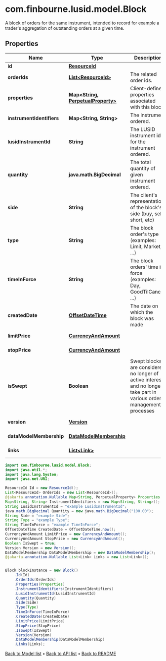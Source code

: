 # com.finbourne.lusid.model.Block
A block of orders for the same instrument, intended to record for example a trader's aggregation  of outstanding orders at a given time.

## Properties

Name | Type | Description | Notes
------------ | ------------- | ------------- | -------------
**id** | [**ResourceId**](ResourceId.md) |  | [default to ResourceId]
**orderIds** | [**List&lt;ResourceId&gt;**](ResourceId.md) | The related order ids. | [default to List<ResourceId>]
**properties** | [**Map&lt;String, PerpetualProperty&gt;**](PerpetualProperty.md) | Client-defined properties associated with this block. | [optional] [default to Map<String, PerpetualProperty>]
**instrumentIdentifiers** | **Map&lt;String, String&gt;** | The instrument ordered. | [default to Map<String, String>]
**lusidInstrumentId** | **String** | The LUSID instrument id for the instrument ordered. | [default to String]
**quantity** | **java.math.BigDecimal** | The total quantity of given instrument ordered. | [default to java.math.BigDecimal]
**side** | **String** | The client&#39;s representation of the block&#39;s side (buy, sell, short, etc) | [default to String]
**type** | **String** | The block order&#39;s type (examples: Limit, Market, ...) | [default to String]
**timeInForce** | **String** | The block orders&#39; time in force (examples: Day, GoodTilCancel, ...) | [default to String]
**createdDate** | [**OffsetDateTime**](OffsetDateTime.md) | The date on which the block was made | [default to OffsetDateTime]
**limitPrice** | [**CurrencyAndAmount**](CurrencyAndAmount.md) |  | [optional] [default to CurrencyAndAmount]
**stopPrice** | [**CurrencyAndAmount**](CurrencyAndAmount.md) |  | [optional] [default to CurrencyAndAmount]
**isSwept** | **Boolean** | Swept blocks are considered no longer of active interest, and no longer take part in various order management processes | [default to Boolean]
**version** | [**Version**](Version.md) |  | [optional] [default to Version]
**dataModelMembership** | [**DataModelMembership**](DataModelMembership.md) |  | [optional] [default to DataModelMembership]
**links** | [**List&lt;Link&gt;**](Link.md) |  | [optional] [default to List<Link>]

```java
import com.finbourne.lusid.model.Block;
import java.util.*;
import java.lang.System;
import java.net.URI;

ResourceId Id = new ResourceId();
List<ResourceId> OrderIds = new List<ResourceId>();
@jakarta.annotation.Nullable Map<String, PerpetualProperty> Properties = new Map<String, PerpetualProperty>();
Map<String, String> InstrumentIdentifiers = new Map<String, String>();
String LusidInstrumentId = "example LusidInstrumentId";
java.math.BigDecimal Quantity = new java.math.BigDecimal("100.00");
String Side = "example Side";
String Type = "example Type";
String TimeInForce = "example TimeInForce";
OffsetDateTime CreatedDate = OffsetDateTime.now();
CurrencyAndAmount LimitPrice = new CurrencyAndAmount();
CurrencyAndAmount StopPrice = new CurrencyAndAmount();
Boolean IsSwept = true;
Version Version = new Version();
DataModelMembership DataModelMembership = new DataModelMembership();
@jakarta.annotation.Nullable List<Link> Links = new List<Link>();


Block blockInstance = new Block()
    .Id(Id)
    .OrderIds(OrderIds)
    .Properties(Properties)
    .InstrumentIdentifiers(InstrumentIdentifiers)
    .LusidInstrumentId(LusidInstrumentId)
    .Quantity(Quantity)
    .Side(Side)
    .Type(Type)
    .TimeInForce(TimeInForce)
    .CreatedDate(CreatedDate)
    .LimitPrice(LimitPrice)
    .StopPrice(StopPrice)
    .IsSwept(IsSwept)
    .Version(Version)
    .DataModelMembership(DataModelMembership)
    .Links(Links);
```


[Back to Model list](../README.md#documentation-for-models) &#8226; [Back to API list](../README.md#documentation-for-api-endpoints) &#8226; [Back to README](../README.md)
